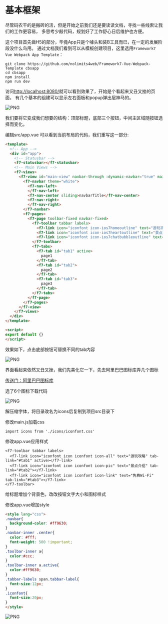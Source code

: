 # 基本框架

尽管码农干的是搬砖的活，但是开始之前我们还是要读读文档，寻找一些线索让我们的工作更容易，
多思考少敲代码，规划好了工作舒心日后维护也方便。

这个项目首先做H5的部分，毕竟App只是个噱头和装B工具而已，在一定的发展阶段没什么鸟用。
通过文档我们看到可以从模板创建项目，这里选用`Framework7 Vue Webpack App Template`：

```
git clone https://github.com/nolimits4web/Framework7-Vue-Webpack-Template cbsapp
cd cbsapp
npm install
npm run dev
```

访问[http://localhost:8080/](http://localhost:8080/)就可以看到效果了，开始是个看起来又丑又挫的页面，
有几个基本的组建可以显示左右面板和popup弹出层神马的。

![PNG](images/step1-1.png)

我们要将它变成我们想要的结构：顶部标题，底部三个按钮，中间主区域随按钮选择而变化。

编辑src/app.vue 可以看到当前布局的代码，我们重写这一部分:

```html
<template>
  <!-- App -->
  <div id="app">
    <!-- Statusbar -->
    <f7-statusbar></f7-statusbar>
    <!-- Main Views -->
    <f7-views>
      <f7-view id="main-view" navbar-through :dynamic-navbar="true" main>
        <f7-navbar theme="white">
          <f7-nav-left>
          </f7-nav-left>
          <f7-nav-center sliding>navbarTitle</f7-nav-center>
          <f7-nav-right>
          </f7-nav-right>
        </f7-navbar>
        <f7-pages>
          <f7-page toolbar-fixed navbar-fixed>
            <f7-toolbar tabbar labels>
              <f7-link icon="iconfont icon-ios7homeoutline" text="游玩攻略" tab-link="#tab1" active></f7-link>
              <f7-link icon="iconfont icon-ios7heartoutline" text="景点介绍" tab-link="#tab2"></f7-link>
              <f7-link icon="iconfont icon-ios7chatbubbleoutline" text="免费Wi-Fi" tab-link="#tab3"></f7-link>
            </f7-toolbar>
            <f7-tabs>
              <f7-tab id="tab1" active>
                page1
              </f7-tab>
              <f7-tab id="tab2">
                page2
              </f7-tab>
              <f7-tab id="tab3">
                page3
              </f7-tab>
            </f7-tabs>
          </f7-page>
        </f7-pages>
      </f7-view>
    </f7-views>
  </div>
</template>

<script>
export default {}
</script>
```

效果如下，点击底部按钮可替换不同的tab内容

![PNG](images/step1-2.png)

界面看起来依然又丑又挫，我们先美化它一下，先去阿里巴巴图标库弄几个图标

[传送门：阿里巴巴图标库](http://www.iconfont.cn/)

选了6个图标下载代码

![PNG](images/step1-3.png)

解压缩字体，将目录改名为icons后复制到项目src目录下

修改main.js加载css
```
import icons from './icons/iconfont.css'
```
修改app.vue应用样式
```
<f7-toolbar tabbar labels>
  <f7-link icon="iconfont icon iconfont icon-all" text="游玩攻略" tab-link="#tab1" active></f7-link>
  <f7-link icon="iconfont icon iconfont icon-pic" text="景点介绍" tab-link="#tab2"></f7-link>
  <f7-link icon="iconfont icon iconfont icon-link" text="免费Wi-Fi" tab-link="#tab3"></f7-link>
</f7-toolbar>
```

给标题增加个背景色，改改按钮文字大小和图标样式

修改app.vue增加style

```html
<style lang="css">
.navbar{
  background-color: #ff9630;
}
.navbar-inner .center{
  color: #fff;
  font-weight: 500 !important;
}
.toolbar-inner a{
  color:#ccc;
}
.toolbar-inner a.active{
  color:#ff9630;
}
.tabbar-labels span.tabbar-label{
  font-size:12px;
}
.iconfont{
  font-size:20px;
}
</style>
```

![PNG](images/step1-4.png)
